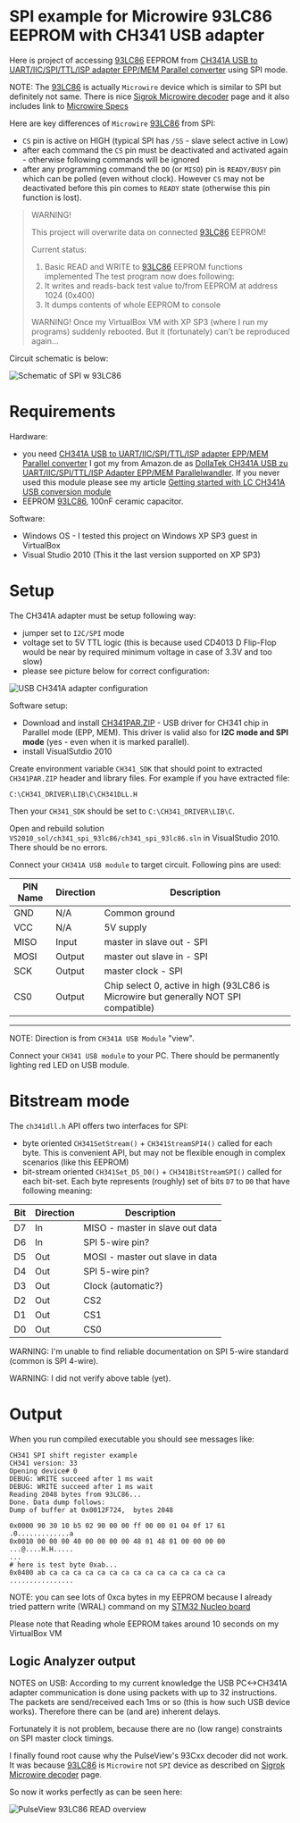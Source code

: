 # SPI example for Microwire 93LC86 EEPROM with CH341 USB adapter 

Here is project of accessing [93LC86] EEPROM
from [CH341A USB to UART/IIC/SPI/TTL/ISP adapter EPP/MEM Parallel converter]
using SPI mode.

NOTE: The [93LC86] is actually `Microwire` device which is
similar to SPI but definitely not same.
There is nice [Sigrok Microwire decoder] page and it also includes
link to [Microwire Specs]

Here are key differences of `Microwire` [93LC86] from SPI:
* `CS` pin is active on HIGH  (typical SPI has `/SS` - slave select
  active in Low)
* after each command the `CS` pin must be deactivated and activated
  again - otherwise following commands will be ignored
* after any programming command the `DO` (or `MISO`) pin 
  is `READY/BUSY` pin which can be polled (even without clock).
  However `CS` may not be deactivated before this pin comes
  to `READY` state (otherwise this pin function is lost).


> WARNING!
>
> This project will overwrite data on connected [93LC86] EEPROM!
>
> Current status:
> 1. Basic READ and WRITE to [93LC86] EEPROM functions implemented
> The test program now does following:
> 1. It writes and reads-back test value to/from EEPROM at address 1024 (0x400)
> 1. It dumps contents of whole EEPROM to console
>
> WARNING!
> Once my VirtualBox VM with XP SP3 (where I run my programs) 
> suddenly rebooted. But it (fortunately) can't be reproduced again...

Circuit schematic is below:

![Schematic of SPI w 93LC86](https://github.com/hpaluch/ch341-spi-93lc86/blob/master/ExpressPCB/ch341-spi-93lc86.png?raw=true)


# Requirements

Hardware:
* you
  need [CH341A USB to UART/IIC/SPI/TTL/ISP adapter EPP/MEM Parallel converter]
  I got my from Amazon.de as [DollaTek CH341A USB zu UART/IIC/SPI/TTL/ISP Adapter EPP/MEM Parallelwandler]. If you never used this module
  please see my article [Getting started with LC CH341A USB conversion module]
* EEPROM [93LC86], 100nF ceramic capacitor.

Software:

* Windows OS - I tested this project on Windows XP SP3 guest in VirtualBox
* Visual Studio 2010 (This it the last version supported on XP SP3)


# Setup

The CH341A adapter must be setup following way:
* jumper set to `I2C/SPI` mode
* voltage set to 5V TTL logic (this is because used CD4013 D Flip-Flop
  would be near by required minimum voltage in case of 3.3V and too slow)
* please see picture below for correct configuration:

![USB CH341A adapter configuration](https://github.com/hpaluch/ch341-spi-93lc86//blob/master/images/ch341-spi-5v.jpg?raw=true)


Software setup:
*  Download and install [CH341PAR.ZIP] - USB driver for CH341 chip
   in Parallel mode (EPP, MEM). This driver is valid 
   also for **I2C mode and SPI mode** (yes - even when it is marked parallel).
*  install VisualSutdio 2010

Create environment variable `CH341_SDK` that should point to extracted
`CH341PAR.ZIP` header and library files. For example
if you have extracted file:

```
C:\CH341_DRIVER\LIB\C\CH341DLL.H 
```
Then your `CH341_SDK` should be set to `C:\CH341_DRIVER\LIB\C`.

Open and rebuild solution `VS2010_sol/ch341_spi_93lc86/ch341_spi_93lc86.sln`
in VisualStudio 2010. There should be no errors.

Connect your `CH341A USB module` to target circuit. Following pins are used:

|PIN Name|Direction|Description|
|--------|---------|-----------|
|GND|N/A|Common ground|
|VCC|N/A|5V supply|
|MISO|Input|master in slave out - SPI|
|MOSI|Output|master out slave in - SPI|
|SCK|Output|master clock - SPI|
|CS0|Output|Chip select 0, active in high (93LC86 is Microwire but generally NOT SPI compatible)|

----

NOTE: Direction is from `CH341A USB Module` "view".

Connect your `CH341 USB module` to your PC. There should
be permanently lighting red LED on USB module.


# Bitstream mode

The `ch341dll.h` API offers two interfaces for SPI:

* byte oriented `CH341SetStream()` + `CH341StreamSPI4()` called
  for each byte. This is convenient API, but
  may not be flexible enough in complex scenarios (like this EEPROM)
* bit-stream oriented `CH341Set_D5_D0()` + `CH341BitStreamSPI()` called
  for each bit-set. Each byte represents (roughly) set of bits
  `D7` to `D0` that have following meaning:

|Bit|Direction|Description|
|---|---------|-----------|
|D7|In|MISO - master in slave out data|
|D6|In|SPI 5-wire pin?|
|D5|Out|MOSI - master out slave in data|
|D4|Out|SPI 5-wire pin?|
|D3|Out|Clock (automatic?)|
|D2|Out|CS2|
|D1|Out|CS1|
|D0|Out|CS0|

WARNING: I'm unable to find reliable documentation on SPI 5-wire
standard (common is SPI 4-wire).

WARNING: I did not verify above table (yet).


# Output

When you run compiled executable you should see messages like:
```
CH341 SPI shift register example
CH341 version: 33
Opening device# 0
DEBUG: WRITE succeed after 1 ms wait
DEBUG: WRITE succeed after 1 ms wait
Reading 2048 bytes from 93LC86...
Done. Data dump follows:
Dump of buffer at 0x0012F724,  bytes 2048

0x0000 90 30 10 b5 02 90 00 00 ff 00 00 01 04 0f 17 61 .0.............a
0x0010 00 00 00 40 00 00 00 00 48 01 48 01 00 00 00 00 ...@....H.H.....
...
# here is test byte 0xab...
0x0400 ab ca ca ca ca ca ca ca ca ca ca ca ca ca ca ca ................
```

NOTE: you can see lots of 0xca bytes in my EEPROM because 
I already tried pattern write (WRAL) command on
my [STM32 Nucleo board]


Please note that Reading whole EEPROM takes around 10 seconds on my
VirtualBox VM


## Logic Analyzer output

NOTES on USB: According to my current knowledge the USB PC<->CH341A
adapter communication is done using packets with up to 32 instructions.
The packets are send/received each 1ms or so (this is how such
USB device works). Therefore there can be (and are) inherent delays.

Fortunately it is not problem, because there are no (low range)
constraints on SPI master clock timings.


I finally found root cause why the PulseView's 93Cxx decoder did
not work. It was because [93LC86] is `Microwire` not `SPI` device
as described on [Sigrok Microwire decoder]  page.

So now it works perfectly as can be seen here:

![PulseView 93LC86 READ  overview](https://github.com/hpaluch/ch341-spi-93lc86//blob/master/PulseView/read-cmd-overview.png?raw=true)

[Microwire Specs]: http://www.ti.com/lit/an/snoa743/snoa743.pdf
[Sigrok Microwire decoder]: https://sigrok.org/blog/new-protocol-decoder-microwire
[STM32 Nucleo board]: https://github.com/hpaluch-pil/nucleo-93cxx 
[93LC86]: http://ww1.microchip.com/downloads/en/DeviceDoc/21131F.pdf
[CH341PAR.ZIP]: http://www.wch.cn/downloads/file/7.html
[Getting started with LC CH341A USB conversion module]:  https://github.com/hpaluch/hpaluch.github.io/wiki/Getting-started-with-LC-CH341A-USB-conversion-module
[CH341A USB to UART/IIC/SPI/TTL/ISP adapter EPP/MEM Parallel converter]:http://www.chinalctech.com/index.php?_m=mod_product&_a=view&p_id=1220
[DollaTek CH341A USB zu UART/IIC/SPI/TTL/ISP Adapter EPP/MEM Parallelwandler]:https://www.amazon.de/gp/product/B07DJZDRKG/

